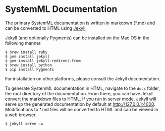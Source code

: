 # SystemML Documentation

The primary SystemML documentation is written in markdown (*.md) and can be converted to HTML using
[Jekyll](http://jekyllrb.com).

Jekyll (and optionally Pygments) can be installed on the Mac OS in the following manner.

    $ brew install ruby
    $ gem install jekyll
    $ gem install jekyll-redirect-from
    $ brew install python
    $ pip install Pygments

For installation on other platforms, please consult the Jekyll documentation.

To generate SystemML documentation in HTML, navigate to the ```docs``` folder, the root directory of the
documentation. From there, you can have Jekyll convert the markdown files to HTML. If you run in server mode,
Jekyll will serve up the generated documentation by default at http://127.0.0.1:4000. Modifications
to *.md files will be converted to HTML and can be viewed in a web browser.

    $ jekyll serve -w